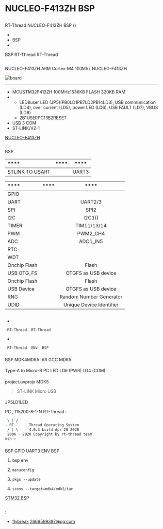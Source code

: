 # NUCLEO-F413ZH  BSP 

## 

 RT-Thread  NUCLEO-F413ZH  BSP () 



- 
- BSP 
- 

 BSP RT-Thread  RT-Thread 

## 

 NUCLEO-F413ZH  ARM Cortex-M4  100Mhz NUCLEO-F413ZH 



![board](figures/board.png)

 **** 

- MCUSTM32F413ZH 100MHz1536KB FLASH 320KB RAM
- 
  - LED8user LED (JP5)(PB0LD1PB7LD2PB14LD3), USB communication (LD4), over current (LD5), power LED (LD6), USB FAULT (LD7), VBUS (LD8)
  - 2B1USERPC13B2RESET
- USB  3  COM 
-  ST-LINK/V2-1 

 [NUCLEO-F413ZH ](https://www.st.com/content/st_com/en/products/evaluation-tools/product-evaluation-tools/mcu-mpu-eval-tools/stm32-mcu-mpu-eval-tools/stm32-nucleo-boards/nucleo-f413zh.html)

## 

 BSP 

| **** | **** | ****                              |
| :------------ | :----------: | :-----------------------------------: |
|STLINK TO USART|         |                  UART3                 |

| **** | **** |               ****                |
| :------------ | :----------: | :-----------------------------------: |
| GPIO         |          |                                        |
| UART         |          |              UART2/3                   |
| SPI          |          |              SPI2                      |
| I2C          |          |              I2C1()            |
| TIMER        |          |              TIM11/13/14               |
| PWM          |          |              PWM2_CH4                  |
| ADC          |          |              ADC1_IN5                  |
| RTC          |          |              |
| WDT          |          |                              |
| Onchip Flash |          |             Flash                  |
| USB OTG_FS   |          |         OTGFS as USB device            |
| Onchip Flash |          |             Flash                  |
| USB Device   |          |         OTGFS as USB device            |
| RNG          |          |       Random Number Generator          |
| UDID         |          |     Unique Device Identifier           |

## 



- 

     RT-Thread  RT-Thread  

- 

     RT-Thread  ENV  BSP 


### 

 BSP  MDK4MDK5  IAR  GCC  MDK5 

#### 

 Type-A to Micro-B  PC  LED LD6 (PWR)  LD4 (COM) 

#### 

 project.uvprojx  MDK5 

>  ST-LINK  Micro USB 

#### 

JP5LD1LED

 PC , 115200-8-1-N RT-Thread :

```bash
 \ | /
- RT -     Thread Operating System
 / | \     4.0.3 build Apr 28 2020
 2006 - 2020 Copyright by rt-thread team
msh >
```
### 

 BSP  GPIO  UART3  ENV  BSP 

1.  bsp  env 

2. `menuconfig`

3. `pkgs --update`

4. `scons --target=mdk4/mdk5/iar` 

 [STM32  BSP ](../docs/STM32BSP.md)

## 



## 

:

- [flybreak](https://github.com/XYX12306) <2669599387@qq.com>